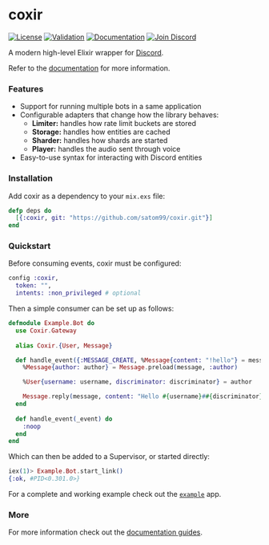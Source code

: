 # coxir

[![License](https://img.shields.io/github/license/satom99/coxir.svg)](https://github.com/satom99/coxir/blob/main/LICENSE)
[![Validation](https://github.com/satom99/coxir/actions/workflows/validation.yml/badge.svg)](https://github.com/satom99/coxir/actions/workflows/validation.yml)
[![Documentation](https://github.com/satom99/coxir/actions/workflows/documentation.yml/badge.svg)](https://github.com/satom99/coxir/actions/workflows/documentation.yml)
[![Join Discord](https://img.shields.io/badge/Discord-join-5865F2.svg)](https://discord.gg/6JrqNEX)

A modern high-level Elixir wrapper for [Discord](https://discord.com).

Refer to the [documentation](https://satom.me/coxir) for more information.

### Features

- Support for running multiple bots in a same application
- Configurable adapters that change how the library behaves:
  - **Limiter:** handles how rate limit buckets are stored
  - **Storage:** handles how entities are cached
  - **Sharder:** handles how shards are started
  - **Player:** handles the audio sent through voice
- Easy-to-use syntax for interacting with Discord entities

### Installation

Add coxir as a dependency to your `mix.exs` file:

```elixir
defp deps do
  [{:coxir, git: "https://github.com/satom99/coxir.git"}]
end
```

### Quickstart

Before consuming events, coxir must be configured:

```elixir
config :coxir,
  token: "",
  intents: :non_privileged # optional
```

Then a simple consumer can be set up as follows:

```elixir
defmodule Example.Bot do
  use Coxir.Gateway
  
  alias Coxir.{User, Message}

  def handle_event({:MESSAGE_CREATE, %Message{content: "!hello"} = message}) do
    %Message{author: author} = Message.preload(message, :author)

    %User{username: username, discriminator: discriminator} = author

    Message.reply(message, content: "Hello #{username}##{discriminator}!")
  end
  
  def handle_event(_event) do
    :noop
  end
end
```

Which can then be added to a Supervisor, or started directly:

```elixir
iex(1)> Example.Bot.start_link()
{:ok, #PID<0.301.0>}
```

For a complete and working example check out the [`example`](https://github.com/satom99/coxir/tree/main/example) app.

### More

For more information check out the [documentation guides](https://satom.me/coxir).
